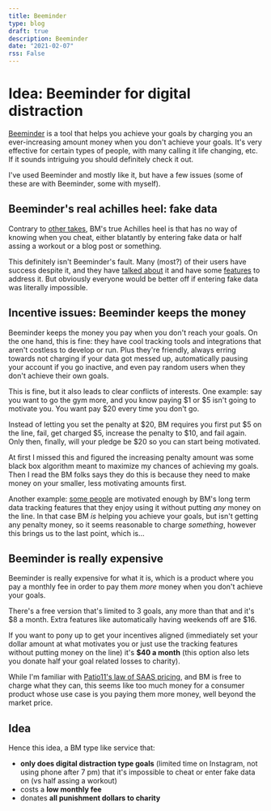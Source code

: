 ```yaml
---
title: Beeminder
type: blog
draft: true
description: Beeminder
date: "2021-02-07"
rss: False
---
```


# Idea: Beeminder for digital distraction 

[Beeminder](https://beeminder.com) is a tool that helps you achieve your goals
by charging you an ever-increasing amount money when you don't achieve your
goals. It's very effective for certain types of people, with many calling it
life changing, etc. If it sounds intriguing you should definitely check it out.

I've used Beeminder and mostly like it, but have a few issues (some of these
are with Beeminder, some with myself).

## Beeminder's real achilles heel: fake data
Contrary to [other takes](https://blog.beeminder.com/achilles/), BM's true
Achilles heel is that has no way of knowing when you cheat, either blatantly by
entering fake data or half assing a workout or a blog post or something.

This definitely isn't Beeminder's fault. Many (most?) of their users have
success despite it, and they have [talked
about](https://help.beeminder.com/article/34-cant-you-just-lie-about-your-data)
it and have some [features](https://blog.beeminder.com/legit/) to address it.
But obviously everyone would be better off if entering fake data was literally
impossible.

## Incentive issues: Beeminder keeps the money
Beeminder keeps the money you pay when you don't reach your goals. On the one
hand, this is fine: they have cool tracking tools and integrations that aren't
costless to develop or run. Plus they're friendly, always erring towards not
charging if your data got messed up, automatically pausing your account if you
go inactive, and even pay random users when they don't achieve their own goals.

This is fine, but it also leads to clear conflicts of interests. One example:
say you want to go the gym more, and you know paying $1 or $5 isn't going to
motivate you. You want pay $20 every time you don't go.

Instead of letting you set the penalty at $20, BM requires you first put $5 on
the line, fail, get charged $5, increase the penalty to $10, and fail again.
Only then, finally, will your pledge be $20 so you can start being motivated.

At first I missed this and figured the increasing penalty amount was some black
box algorithm meant to maximize my chances of achieving my goals. Then I read
the BM folks says they do this is because they need to make money on your
smaller, less motivating amounts first.

Another example: [some people](https://blog.beeminder.com/mbork/) are
motivated enough by BM's long term data tracking features that they enjoy
using it without putting *any* money on the line. In that case BM *is* helping
you achieve your goals, but isn't getting any penalty money, so it seems
reasonable to charge *something*, however this brings us to the last point,
which is...

## Beeminder is really expensive
Beeminder is really expensive for what it is, which is a product where you pay
a monthly fee in order to pay them *more* money when you don't achieve your
goals.

There's a free version that's limited to 3 goals, any more than that and it's
$8 a month. Extra features like automatically having weekends off are $16.

If you want to pony up to get your incentives aligned (immediately set your
dollar amount at what motivates you or just use the tracking features without
putting money on the line) it's **$40 a month** (this option also lets you
donate half your goal related losses to charity).

While I'm familiar with [Patio11's law of SAAS
pricing](https://secondbreakfast.co/patio11-s-law), and BM is free to charge
what they can, this seems like too much money for a consumer product whose use
case is you paying them more money, well beyond the market price.

## Idea
Hence this idea, a BM type like service that:
- **only does digital distraction type goals** (limited time on Instagram, not using phone after 7 pm) that it's impossible to cheat or enter fake data on (vs half assing a workout)
- costs a **low monthly fee**
- donates **all punishment dollars to charity**

